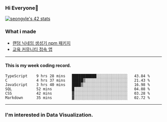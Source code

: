 ### Hi Everyone👋

[![seongyle's 42 stats](https://badge42.vercel.app/api/v2/cl260u6td000609l4p4inxynw/stats?cursusId=21&coalitionId=86)](https://github.com/JaeSeoKim/badge42)

### What i made

- [랜덤 닉네임 생성기 npm 패키지](https://www.npmjs.com/package/korean-random-names-generator)
- [교육 커뮤니티 접속 앱](https://github.com/YeonSeong-Lee/HufsLifeAcademy_app)

---

#### This is my week coding record.

<!--START_SECTION:waka-->

```text
TypeScript    9 hrs 28 mins   ███████████░░░░░░░░░░░░░░   43.84 %
C             4 hrs 37 mins   █████▒░░░░░░░░░░░░░░░░░░░   21.43 %
JavaScript    3 hrs 40 mins   ████▒░░░░░░░░░░░░░░░░░░░░   16.98 %
SQL           52 mins         █░░░░░░░░░░░░░░░░░░░░░░░░   04.08 %
CSS           42 mins         ▓░░░░░░░░░░░░░░░░░░░░░░░░   03.28 %
Markdown      35 mins         ▓░░░░░░░░░░░░░░░░░░░░░░░░   02.72 %
```

<!--END_SECTION:waka-->
--- 

### I'm interested in Data Visualization.



<!--
**YeonSeong-Lee/YeonSeong-Lee** is a ✨ _special_ ✨ repository because its `README.md` (this file) appears on your GitHub profile.

Here are some ideas to get you started:

- 🔭 I’m currently working on ...
- 🌱 I’m currently learning ...
- 👯 I’m looking to collaborate on ...
- 🤔 I’m looking for help with ...
- 💬 Ask me about ...
- 📫 How to reach me: ...
- 😄 Pronouns: ...
- ⚡ Fun fact: ...
-->
